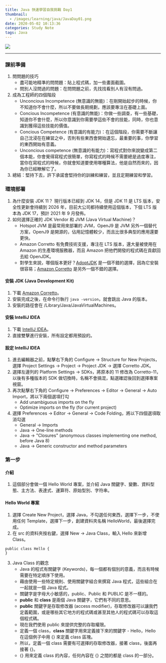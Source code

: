 ```yaml
---
title: Java 快速學習自我挑戰 Day1
thumbnail:
  - /images/learning/java/JavaDay01.png
date: 2020-05-02 10:13:36
categories: Study Note
tags: Java
---
```

<img src="/images/learning/java/JavaDay01.png">

***
### 課前準備
1. 問問題的技巧
    - 盡可能地精準的問問題：貼上程式碼，加一些畫面截圖。
    - 問別人沒問過的問題：在問問題之前，先找找看別人有沒有問過。
2. 成為工程師的四個階段
    - Unconcious Incompetence (無意識的無能)：在剛開始起步的時候，你不知道你不會什麼，所以不要做長期規劃，應該要專注在基礎上面。
    - Concious Incompetence (有意識的無能)：你做一些調查，有一些基礎，知道你不會什麼，所以你意識到你需要學這些不會的技能，同時，你也意識到獲得這些技能的價值。
    - Concious Competence (有意識的有能力)：在這個階段，你需要不斷讓自己沈浸在在練習之中，否則有些東西會開始遺忘，最重要的事，你學習的東西開始有意義。
    - Unconcious competence (無意識的有能力)：寫程式對你來說變成第二個本能，你會覺得寫程式很簡單，你寫程式的時候不需要總是過度專注，當你在寫程式的時候，你就會知道要使用哪種算法，他是自然而來的，因為你已經瞭解它了。
3. 總結：堅持下去，許下承諾會堅持你的訓練和練習，並且定期練習和學習。
### 環境部署
1. 為什麼安裝 JDK 11？
現行版本已經到 JDK 14，但是 JDK 11 是 LTS 版本，安全性更新會持續到 2026 年，目前大公司都持續使用這個版本，下個 LTS 版本為 JDK 17，預計 2021 年 9 月發佈。
2. 如何選擇正確的 JDK Vendor 和 JVM (Java Virtual Machine)？
    - Hotspot JVM 是最常用來部署的 JVM，OpenJ9 是 JVM 另外一個替代方案，OpenJ9 是開源的，佔用記憶體較少，而且比很多典型的應用還要更快。
    - Amazon Corretto 有免費技術支援，專注在 LTS 版本，還大量被使用在 Amazon 的生產環境服務器，而且 Amazon 把他們開發的程式碼在貢獻回去給 OpenJDK。
    - 對學生來說，哪個版本更好？[AdoptJDK](https://adoptopenjdk.net/) 是一個不錯的選擇，因為它安裝很容易；[Amazon Corretto](https://aws.amazon.com/corretto/) 是另外一個不錯的選擇。
#### 安裝 JDK (Java Development Kit)
1. 下載 [Amazon Corretto](https://docs.aws.amazon.com/corretto/latest/corretto-11-ug/downloads-list.html)。
2. 安裝完成之後，在命令行執行 `java -version`，就會跳出 Java 的版本。
3. 安裝的路徑會在 /Library/Java/JavaVirtualMachines。
#### 安裝 IntelliJ IDEA
1. 下載 [IntelliJ IDEA](https://www.jetbrains.com/idea/download/#section=mac)。
2. 直接雙擊進行安裝，所有設定都用預設的。
#### 設定 IntelliJ IDEA
1. 進去編輯器之前，點擊右下角的 Configure -> Structure for New Projects，選擇 Project Settings -> Project -> Project JDK -> 選擇 Corretto JDK。
2. 選擇左邊列的 Platform Settings -> SDKs，將原本的 11 修改為 Corretto-11，以後有多種版本的 SDK 做切換時，名稱不會搞混，點選確認後回到選擇專案視窗。
3. 再次點擊右下角的 Configure -> Preferences -> Editor -> General -> Auto Import，將以下兩個選項打勾
    - Add unambiguous imports on the fly
    - Optimize imports on the fly (for current project)
4. 選擇 Preferences -> Editor -> General -> Code Folding，將以下四個選項取消勾選
    - General -> Imports
    - Java -> One-line methods
    - Java -> "Closures" (anonymous classes implementing one method, before Java 8)
    - Java -> Generic constructor and method parameters
### 第一步
#### 介紹
1. 這個部分會做一個 Hello World 專案，並介紹 Java 關鍵字、變數、資料型態、主方法、表達式、運算符、原始型別、字符串。
#### Hello World 專案
1. 選擇 Create New Project，選擇 Java，不勾選任何東西，選擇下一步，不使用任何 Template，選擇下一步，創建資料夾名稱 HelloWorld，最後選擇完成。
2. 在 src 的資料夾按右鍵，選擇 New -> Java Class，輸入 Hello 來新增 Class。
```
public class Hello { 
}
```
3. Java Class 的觀念
    - Java 的程式有關鍵字 (Keywords)，每一個都有個別的意義，而且有時候需要在特定順序下使用。
    - 藉由使用一些特定規則、使用關鍵字組合來撰寫 Java 程式，這些組合在一起就是一個 Java 程式。
    - 關鍵字是字母大小敏感的，public、Public 和 PUBLIC 是不一樣的。
    - **public** 和 **class** 是兩個 Java 關鍵字，它們有不同的意思。
    - **public** 關鍵字是存取修改器 (access modifier)，存取修改器可以讓我們定義範圍，或是哪些其它地方的程式碼或甚至其他人的程式碼可以存取這個程式碼。
    - 現在我們使用 public 來提供完整的存取權限。
    - 定義一個 class，**class** 關鍵字用來定義接下來的關鍵字 - Hello，Hello 在這個例子中用 {} 來定義 class 區塊。
    - 所以，定義一個 class 需要有可選擇的存取修改器，接著 class，後面再接著 {}。
    - {} 用來定義 class 的內容，任何內容在 {} 之間的都是 class 的一部分。


